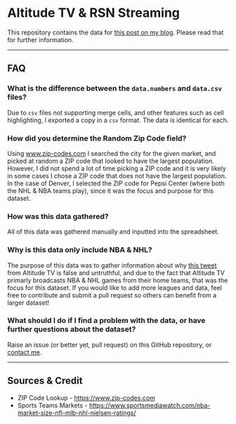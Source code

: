# Altitude TV & RSN Streaming

This repository contains the data for [this post on my blog](https://charlie.fish/altitude-tv-rsn-streaming/). Please read that for further information.

---

## FAQ

### What is the difference between the `data.numbers` and `data.csv` files?

Due to `csv` files not supporting merge cells, and other features such as cell highlighting, I exported a copy in a `csv` format. The data is identical for each.

### How did you determine the Random Zip Code field?

Using www.zip-codes.com I searched the city for the given market, and picked at random a ZIP code that looked to have the largest population. However, I did not spend a lot of time picking a ZIP code and it is very likely in some cases I chose a ZIP code that does not have the largest population. In the case of Denver, I selected the ZIP code for Pepsi Center (where both the NHL & NBA teams play), since it was the focus and purpose for this dataset.

### How was this data gathered?

All of this data was gathered manually and inputted into the spreadsheet.

### Why is this data only include NBA & NHL?

The purpose of this data was to gather information about why [this tweet](https://twitter.com/AltitudeTV/status/1207360118003621888?s=20) from Altitude TV is false and untruthful, and due to the fact that Altitude TV primarly broadcasts NBA & NHL games from their home teams, that was the focus for this dataset. If you would like to add more leagues and data, feel free to contribute and submit a pull request so others can benefit from a larger dataset!

### What should I do if I find a problem with the data, or have further questions about the dataset?

Raise an issue (or better yet, pull request) on this GitHub repository, or [contact me](https://charlie.fish/contact).

---

## Sources & Credit

- ZIP Code Lookup - https://www.zip-codes.com
- Sports Teams Markets - https://www.sportsmediawatch.com/nba-market-size-nfl-mlb-nhl-nielsen-ratings/
